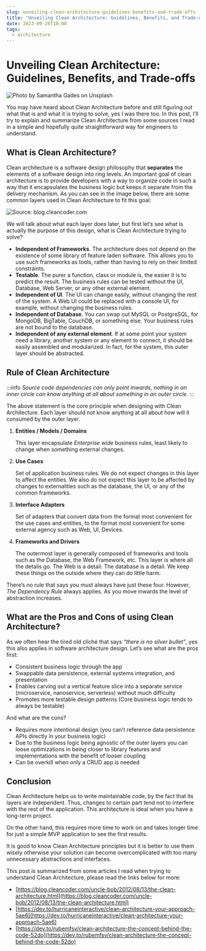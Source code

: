 ```yaml
---
slug: unveiling-clean-architecture-guidelines-benefits-and-trade-offs
title: "Unveiling Clean Architecture: Guidelines, Benefits, and Trade-offs"
date: 2023-09-26T10:00
tags:
  - architecture
---
```


Unveiling Clean Architecture: Guidelines, Benefits, and Trade-offs
==================================================================

![Photo by Samantha Gades on Unsplash](https://miro.medium.com/v2/resize:fit:1400/format:webp/0*ipNNgSD_SKiPf-ta)

You may have heard about Clean Architecture before and still figuring out what that is and what it is trying to solve, yes I was there too. In this post, I’ll try to explain and summarize Clean Architecture from some sources I read in a simple and hopefully quite straightforward way for engineers to understand.

<!-- truncate -->

## What is Clean Architecture?

Clean architecture is a software design philosophy that **separates** the elements of a software design into ring levels. An important goal of clean architecture is to provide developers with a way to organize code in such a way that it encapsulates the business logic but keeps it separate from the delivery mechanism. As you can see in the image below, there are some common layers used in Clean Architecture to fit this goal:

![Source: blog.cleancoder.com](https://miro.medium.com/v2/resize:fit:1400/format:webp/0*KXkQmsgDoJwd5Zhy.jpeg)

We will talk about what each layer does later, but first let’s see what is actually the purpose of this design, what is Clean Architecture trying to solve?

*   **Independent of Frameworks**. The architecture does not depend on the existence of some library of feature laden software. This allows you to use such frameworks as tools, rather than having to rely on their limited constraints.
*   **Testable**. The purer a function, class or module is, the easier it is to predict the result. The business rules can be tested without the UI, Database, Web Server, or any other external element.
*   **Independent of UI**. The UI can change easily, without changing the rest of the system. A Web UI could be replaced with a console UI, for example, without changing the business rules.
*   **Independent of Database**. You can swap out MySQL or PostgreSQL, for MongoDB, BigTable, CouchDB, or something else. Your business rules are not bound to the database.
*   **Independent of any external element**. If at some point your system need a library, another system or any element to connect, it should be easily assembled and modularized. In fact, for the system, this outer layer should be abstracted.

## Rule of Clean Architecture

:::info
_Source code dependencies can only point inwards, nothing in an inner circle can know anything at all about something in an outer circle_.
:::

The above statement is the core principle when designing with Clean Architecture. Each layer should not know anything at all about how will it consumed by the outer layer.

1.  **Entities / Models / Domains**
    
    This layer encapsulate _Enterprise wide_ business rules, least likely to change when something external changes.
2.  **Use Cases**

    Set of application business rules. We do not expect changes in this layer to affect the entities. We also do not expect this layer to be affected by changes to externalities such as the database, the UI, or any of the common frameworks.
3.  **Interface Adapters**
    
    Set of adapters that convert data from the format most convenient for the use cases and entities, to the format most convenient for some external agency such as Web, UI, Devices.
4.  **Frameworks and Drivers**
    
    The outermost layer is generally composed of frameworks and tools such as the Database, the Web Framework, etc. This layer is where all the details go. The Web is a detail. The database is a detail. We keep these things on the outside where they can do little harm.

There’s no rule that says you must always have just these four. However, _The Dependency Rule_ always applies. As you move inwards the level of abstraction increases.

## What are the Pros and Cons of using Clean Architecture?

As we often hear the tired old cliché that says _“there is no silver bullet”_, yes this also applies in software architecture design. Let’s see what are the pros first:

*   Consistent business logic through the app
*   Swappable data persistence, external systems integration, and presentation
*   Enables carving out a vertical feature slice into a separate service (microservice, nanoservice, serverless) without much difficulty
*   Promotes more testable design patterns (Core business logic tends to always be testable)

And what are the cons?

*   Requires more intentional design (you can’t reference data persistence APIs directly in your business logic)
*   Due to the business logic being agnostic of the outer layers you can loose optimizations in being closer to library features and implementations with the benefit of looser coupling
*   Can be overkill when only a CRUD app is needed

## Conclusion

Clean Architecture helps us to write maintainable code, by the fact that its layers are independent. Thus, changes to certain part tend not to interfere with the rest of the application. This architecture is ideal when you have a long-term project.

On the other hand, this requires more time to work on and takes longer time for just a simple MVP application to see the first results.

It is good to know Clean Architecture principles but it is better to use them wisely otherwise your solution can become overcomplicated with too many unnecessary abstractions and interfaces.

This post is summarized from some articles I read when trying to understand Clean Architecture, please read the links below for more:

*   [https://blog.cleancoder.com/uncle-bob/2012/08/13/the-clean-architecture.html](https://blog.cleancoder.com/uncle-bob/2012/08/13/the-clean-architecture.html)
*   [https://dev.to/hurricaneinteractive/clean-architecture-your-approach-5ae6](https://dev.to/hurricaneinteractive/clean-architecture-your-approach-5ae6)
*   [https://dev.to/rubemfsv/clean-architecture-the-concept-behind-the-code-52do](https://dev.to/rubemfsv/clean-architecture-the-concept-behind-the-code-52do)
